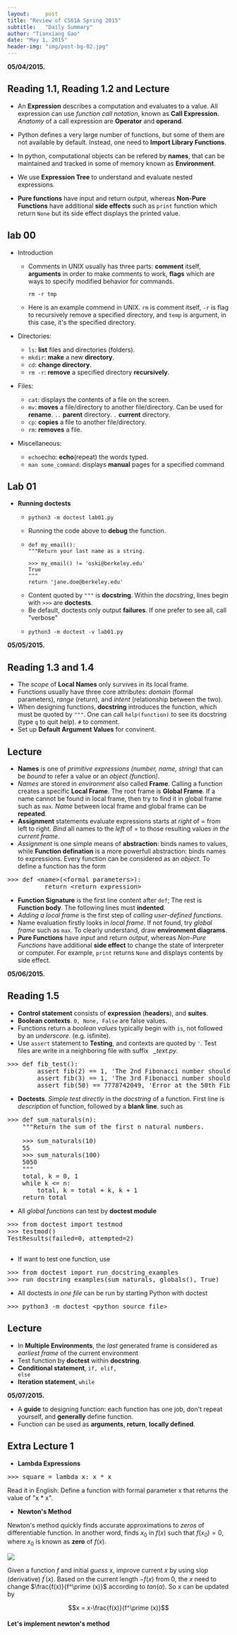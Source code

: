 ```yaml
---
layout:     post
title: "Review of CS61A Spring 2015"
subtitle:   "Daily Summary"
author: "Tianxiang Gao"
date: "May 1, 2015"
header-img: "img/post-bg-02.jpg"
---
```

<strong class="date">05/04/2015.</strong> 

## Reading 1.1, Reading 1.2 and Lecture

* An **Expression** describes a computation and evaluates to a value. All expression can use *function call notation*, known as **Call Expression**. *Anatomy* of a call expression are **Operator** and **operand**. 

* Python defines a very large number of functions, but some of them are not available by default. Instead, one need to **Import Library Functions**. 

* In python, computational objects can be refered by <strong>names</strong>, that can be maintained and tracked in some of memory known as <strong>Environment</strong>.

* We use <strong>Expression Tree</strong> to understand and evaluate nested expressions.

* <strong>Pure functions</strong> have input and return output, whereas <strong>Non-Pure Functions</strong> have additional <strong>side effects</strong> such as <code>print</code> function which return <code>None</code> but its side effect displays the printed value.

## lab 00

* Introduction
  * Comments in UNIX usually has three parts: **comment** itself, **arguments** in order to make comments to work, **flags** which are ways to specify modified behavior for commands.
	<pre><code>rm -r tmp</code></pre>
  * Here is an example commend in UNIX. <code>rm</code> is comment itself, <code>-r</code> is flag to recursively remove a specified directory, and <code>temp</code> is argument, in this case, it's the specified directory.

* Directories:
  * <code>ls</code>: <strong>list</strong> files and directories (folders).
  * <code>mkdir</code>: <strong>make</strong> a new <strong>directory</strong>.
  * <code>cd</code>: <strong>change directory</strong>.
  * <code>rm -r</code>: <strong>remove</strong> a specified directory <strong>recursively</strong>.

* Files:
  * <code>cat</code>: displays the contents of a file on the screen.
  * <code>mv</code>: <strong>moves</strong> a file/directory to another file/directory. Can be used for <strong>rename</strong>. <code>..</code> <strong>parent</strong> directory. <code>.</code> <strong>current</strong> directory.
  * <code>cp</code>: <strong>copies</strong> a file to another file/directory.
  * <code>rm</code>: <strong>removes</strong> a file.

* Miscellaneous:
  * <code>echo</code>echo: <strong>echo</strong>(repeat) the words typed.
  * <code>man some_command</code>: displays <strong>manual</strong> pages for a specified command

## Lab 01

* **Running doctests**
  *	<pre><code>python3 -m doctest lab01.py</code></pre>
  * Running the code above to **debug** the function.
  * <pre><code>def my_email():
    """Return your last name as a string.

    &gt;&gt;&gt; my_email() != 'oski@berkeley.edu'
    True
    """
    return 'jane.doe@berkeley.edu'</code></pre>
  * Content quoted by <code>"""</code> is **docstring**. Within the *docstring*, lines begin with <code>>>></code> are **doctests**.
  * Be default, doctests only output **failures**. If one prefer to see all, call "verbose"
  * <pre><code>python3 -m doctest -v lab01.py</code></pre>

  

<strong class="date">05/05/2015.</strong> 

## Reading 1.3 and 1.4

* The *scope* of **Local Names** only survives in its local frame. 
* Functions usually have three core attributes: *domain* (formal parameters), *range* (return), and *intent* (relationship between the two).
* When designing functions, **docstring** introduces the function, which must be quoted by <code>"""</code>. One can call <code>help(function)</code> to see its docstring (type <code>q</code> to quit help). <code>#</code> to comment.
* Set up **Default Argument Values** for convinent. 

## Lecture

* **Names** is one of *primitive expressions (number, name, string)* that can be *bound* to refer a value or an *object (function)*.
* *Names* are stored in *environment* also called **Frame**. Calling a function creates a specific **Local Frame**. The root frame is **Global Frame**. If a name cannot be found in local frame, then try to find it in global frame such as <code>max</code>. *Name* between local frame and global frame can be **repeated**.
* **Assignment** statements evaluate expressions starts at *right* of = from left to right. *Bind* all names to the *left* of = to those resulting values *in the current frame*. 
* *Assignment* is one simple means of **abstraction**: binds names to values, while **Function defination** is a more powerfull abstraction: binds names to expressions. Every function can be considered as an *object*. To define a function has the form 

<pre>
&gt;&gt;&gt; def &lt;name&gt;(&lt;formal parameters&gt;): 
          return &lt;return expression&gt;</pre>

* **Function Signature** is the first line content after <code>def</code>; The rest is **Function body**. The following lines must **indented**.
* *Adding a local frame* is the first step of *calling user-defined functions*. 
* Name evaluation firstly looks in *local frame*. If not found, try *global frame* such as <code>max</code>. To clearly understand, draw **environment diagrams**.
* **Pure Functions** have *input* and return *output*, whereas *Non-Pure Functions* have additional **side effect** to change the state of interpreter or computer. For example, <code>print</code> returns <code>None</code> and displays contents by side effect.

<strong class="date">05/06/2015.</strong> 

## Reading 1.5

* **Control statement** consists of **expression** (**headers**), and **suites**.
* **Boolean contexts**. <code>0, None, False</code> are false values.
* Functions return a *boolean values* typically begin with <code>is</code>, not followed by an *underscore*. (e.g. isfinite).
* Use <code>assert</code> statement to **Testing**, and contexts are quoted by <code>'</code>. Test files are write in a neighboring file with suffix &nbsp; *_text.py*.

<pre>&gt;&gt;&gt; def fib_test():
        assert fib(2) == 1, 'The 2nd Fibonacci number should be 1'
        assert fib(3) == 1, 'The 3rd Fibonacci number should be 1'
        assert fib(50) == 7778742049, 'Error at the 50th Fibonacci number'
</pre>
* **Doctests**. *Simple test directly* in the *docstring* of a function. First line is *description* of function, followed by a **blank line**. such as

<pre>
&gt;&gt;&gt; def sum_naturals(n):
    """Return the sum of the first n natural numbers.

    >>> sum_naturals(10)
    55
    >>> sum_naturals(100)
    5050
    """
    total, k = 0, 1
    while k <= n:
        total, k = total + k, k + 1
    return total
</pre>

* All *global functions* can test by **doctest module**

<pre>
&gt;&gt;&gt; from doctest import testmod
&gt;&gt;&gt; testmod()
TestResults(failed=0, attempted=2)

</pre>
* If want to test one function, use

<pre>
&gt;&gt;&gt; from doctest import run_docstring_examples
&gt;&gt;&gt; run_docstring_examples(sum_naturals, globals(), True)
</pre>
* All doctests *in one file* can be run by starting Python with doctest

<pre>
&gt;&gt;&gt; python3 -m doctest &lt;python_source_file&gt;</pre>

## Lecture

* In **Multiple Environments**, the *last* generated frame is considered as *earliest frame* of the current environment
* Test function by **doctest** within **docstring**.
* **Conditional statement**, <code>if, elif, else</code>
* **Iteration statement**, <code>while</code>

<strong class="date">05/07/2015.</strong> 

* A **guide** to designing function: each function has one job, don't repeat yourself, and **generally** define function.
* Function can be used as **arguments**, **return**, **locally defined**. 

## Extra Lecture 1
* **Lambda Expressions**
<pre>
&gt;&gt;&gt; square = lambda x: x * x
</pre>
Read it in English: Define a function with formal parameter x that returns the value of "x * x".

* **Newton's Method**

Newton's method quickly finds accurate approximations to *zeros* of differentiable function. In another word, finds $x_0$ in $f(x)$ such that $f(x_0)=0$, where $x_0$ is known as **zero** of $f(x)$. 

<img src="{{site.baseurl}}/img/newton.png">

Given a function $f$ and initial *guess* x, improve current $x$ by using slop (derivative) $f^\prime (x)$. Based on the current length $-f(x)$ from $0$, the $x$ need to change $\frac{f(x)}{f^\prime (x)}$ according to $tan(\alpha)$. So x can be updated by 

$$x = x-\frac{f(x)}{f^\prime (x)}$$
#### Let's implement newton's method

